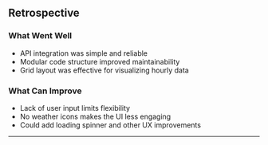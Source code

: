 
##  Retrospective

###  What Went Well
- API integration was simple and reliable
- Modular code structure improved maintainability
- Grid layout was effective for visualizing hourly data

###  What Can Improve
- Lack of user input limits flexibility
- No weather icons makes the UI less engaging
- Could add loading spinner and other UX improvements

---